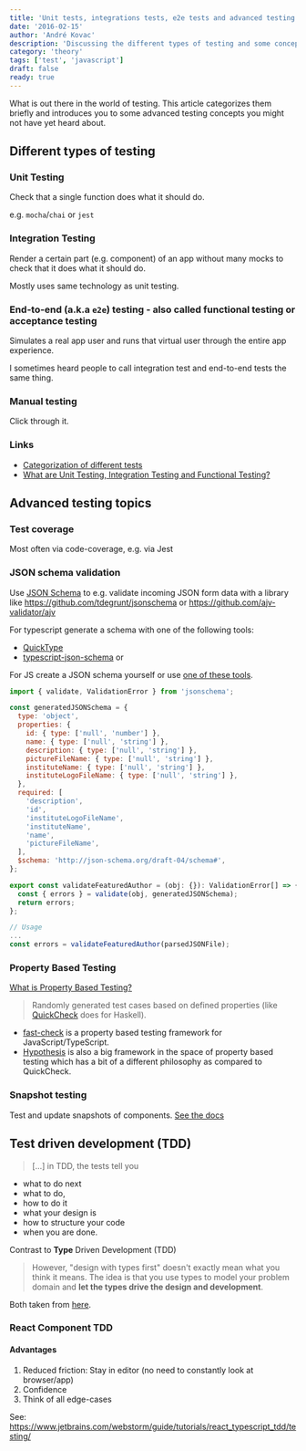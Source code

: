 ```yaml
---
title: 'Unit tests, integrations tests, e2e tests and advanced testing concepts'
date: '2016-02-15'
author: 'André Kovac'
description: 'Discussing the different types of testing and some concepts around testing'
category: 'theory'
tags: ['test', 'javascript']
draft: false
ready: true
---
```


What is out there in the world of testing. This article categorizes them briefly and introduces you to some advanced testing concepts you might not have yet heard about.

## Different types of testing

### Unit Testing

Check that a single function does what it should do.

e.g. `mocha`/`chai` or `jest`

### Integration Testing

Render a certain part (e.g. component) of an app without many mocks to check that it does what it should do.

Mostly uses same technology as unit testing.

### End-to-end (a.k.a `e2e`) testing - also called **functional testing** or acceptance testing

Simulates a real app user and runs that virtual user through the entire app experience.

I sometimes heard people to call integration test and end-to-end tests the same thing.

### Manual testing

Click through it.

### Links

- [Categorization of different tests](https://kentcdodds.com/blog/unit-vs-integration-vs-e2e-tests)
- [What are Unit Testing, Integration Testing and Functional Testing?](http://codeutopia.net/blog/2015/04/11/what-are-unit-testing-integration-testing-and-functional-testing/)

## Advanced testing topics

### Test coverage

Most often via code-coverage, e.g. via Jest

### JSON schema validation

Use [JSON Schema](http://json-schema.org/) to e.g. validate incoming JSON form data with a library like <https://github.com/tdegrunt/jsonschema> or <https://github.com/ajv-validator/ajv>

For typescript generate a schema with one of the following tools:

- [QuickType](https://app.quicktype.io/)
- [typescript-json-schema](https://github.com/YousefED/typescript-json-schema) or

For JS create a JSON schema yourself or use [one of these tools](https://stackoverflow.com/questions/7341537/tool-to-generate-json-schema-from-json-data#answer-30294535).



```js
import { validate, ValidationError } from 'jsonschema';

const generatedJSONSchema = {
  type: 'object',
  properties: {
    id: { type: ['null', 'number'] },
    name: { type: ['null', 'string'] },
    description: { type: ['null', 'string'] },
    pictureFileName: { type: ['null', 'string'] },
    instituteName: { type: ['null', 'string'] },
    instituteLogoFileName: { type: ['null', 'string'] },
  },
  required: [
    'description',
    'id',
    'instituteLogoFileName',
    'instituteName',
    'name',
    'pictureFileName',
  ],
  $schema: 'http://json-schema.org/draft-04/schema#',
};

export const validateFeaturedAuthor = (obj: {}): ValidationError[] => {
  const { errors } = validate(obj, generatedJSONSchema);
  return errors;
};
```

```js
// Usage
...
const errors = validateFeaturedAuthor(parsedJSONFile);
```

### Property Based Testing

[What is Property Based Testing?](https://hypothesis.works/articles/what-is-property-based-testing/)

> Randomly generated test cases based on defined properties (like [QuickCheck](https://begriffs.com/posts/2017-01-14-design-use-quickcheck.html) does for Haskell).

- [fast-check](https://github.com/dubzzz/fast-check) is a property based testing framework for JavaScript/TypeScript.
- [Hypothesis](https://github.com/HypothesisWorks/hypothesis) is also a big framework in the space of property based testing which has a bit of a different philosophy as compared to QuickCheck.

### Snapshot testing

Test and update snapshots of components. [See the docs](https://facebook.github.io/jest/docs/en/snapshot-testing.html)


## Test driven development (TDD)

> [...] in TDD, the tests tell you

- what to do next
- what to do,
- how to do it
- what your design is
- how to structure your code
- when you are done.

Contrast to **Type** Driven Development (TDD)

> However, "design with types first" doesn't exactly mean what you think it means.
> The idea is that you use types to model your problem domain and **let the types drive the design and development**.

Both taken from [here](https://softwareengineering.stackexchange.com/a/255417).


### React Component TDD

#### Advantages

1. Reduced friction: Stay in editor (no need to constantly look at browser/app)
2. Confidence
3. Think of all edge-cases

See: https://www.jetbrains.com/webstorm/guide/tutorials/react_typescript_tdd/testing/
